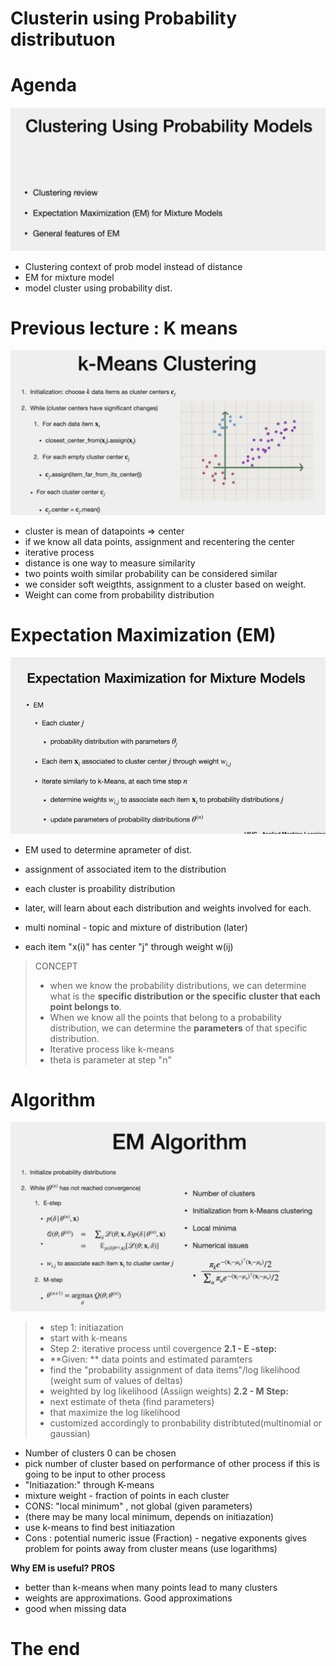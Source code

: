 # Clusterin using Probability distributuon

# Agenda
![alt text](image-3.png)

- Clustering context of prob model instead of distance
- EM for mixture model
- model cluster using probability dist.


# Previous lecture : K means
![alt text](image-4.png)

- cluster is mean of datapoints => center
- if we know all data points, assignment and recentering the center
- iterative process
- distance is one way to measure similarity
- two points woith similar probability can be considered similar
- we consider soft weigthts, assignment to a cluster based on weight. 
- Weight can come from probability distribution


# Expectation Maximization (EM)
![alt text](image-6.png)

- EM used to determine aprameter of dist.
- assignment of associated item to the distribution
- each cluster is proability distribution
- later, will learn about each distribution and weights involved for each.
- multi nominal - topic and mixture of distribution (later)

- each item "x(i)" has center "j" through weight w(ij)

> CONCEPT
> - when we know the probability distributions, we can determine what is the **specific distribution or the specific cluster that each point belongs to**. 
> - When we know all the points that belong to a probability distribution, we can determine the **parameters** of that specific distribution. 
> - Iterative process like k-means
> - theta is parameter at step "n"


# Algorithm
![alt text](image-8.png)

> - step 1: initiazation
> - start with k-means
> - Step 2: iterative process until covergence
> **2.1 - E -step:**
> - **Given: ** data points and estimated paramters
> - find the "probability assignment of data items"/log likelihood (weight sum of values of deltas)
> - weighted by log likelihood  (Assiign weights)
> **2.2 - M Step:**
> - next estimate of theta (find parameters)
> - that maximize the log likelihood
> - customized accordingly to pronbability distribtuted(multinomial or gaussian)

- Number of clusters 0 can be chosen
- pick number of cluster based on performance of other process if this is going to be input to other process
- "Initiazation:" through K-means
- mixture weight - fraction of points in each cluster
- CONS: "local minimum" , not global (given parameters)
- (there may be many local minimum, depends on initiazation)
- use k-means to find best initiazation
- Cons : potential numeric issue (Fraction) - negative exponents gives problem for points away from cluster means (use logarithms)

**Why EM is useful? PROS**
- better than k-means when many points lead to many clusters
- weights are approximations. Good approximations
- good when missing data

# The end

